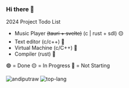 ### Hi there 👋

<!--
**andiputraw/andiputraw** is a ✨ _special_ ✨ repository because its `README.md` (this file) appears on your GitHub profile.

Here are some ideas to get you started:

- 🔭 I’m currently working on ...
- 🌱 I’m currently learning ...
- 👯 I’m looking to collaborate on ...
- 🤔 I’m looking for help with ...
- 💬 Ask me about ...
- 📫 How to reach me: ...
- 😄 Pronouns: ...
- ⚡ Fun fact: ...
-->

2024 Project Todo List
- Music Player ~~(tauri + svelte)~~ (c | rust + sdl) 🟡
- Text editor (c/c++) 🔴
- Virtual Machine (c/C++) 🔴
- Compiler (rust) 🔴

🟢 = Done
🟡 = In Progress
🔴 = Not Starting

![andiputraw](https://github-readme-stats.vercel.app/api?username=andiputraw&show_icons=true&theme=radical)
![top-lang](https://github-readme-stats.vercel.app/api/top-langs/?username=andiputraw&layout=compact)


